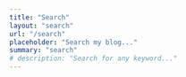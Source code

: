 ```yaml
---
title: "Search"
layout: "search"
url: "/search"
placeholder: "Search my blog..."
summary: "search"
# description: "Search for any keyword..."
---
```

